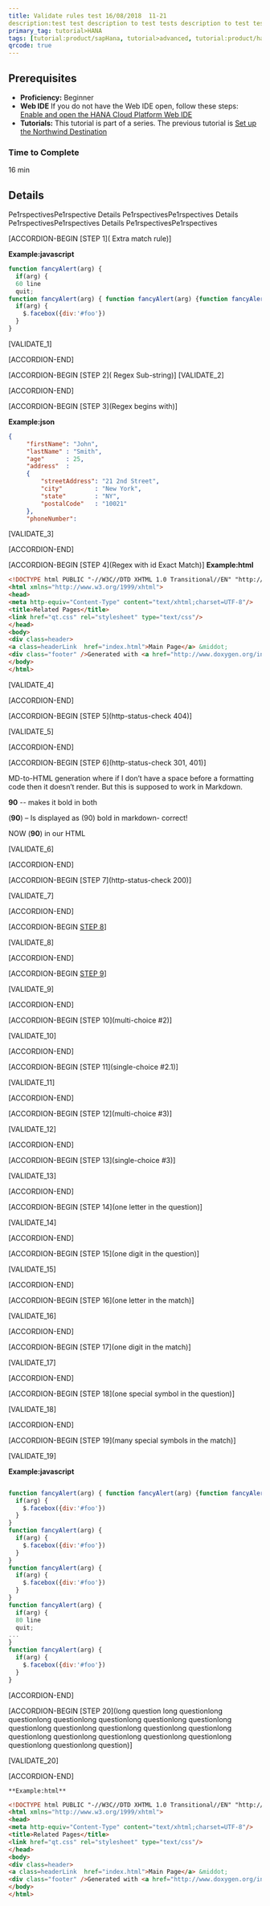 ```yaml
---
title: Validate rules test 16/08/2018  11-21
description:test test description to test tests description to test tests description to test 8tests descriptest description to test tests description to test tests description to test 8tests descripdescription to test tests description to test tests description to test 8tests description to test tests description to test tests lorem
primary_tag: tutorial>HANA
tags: [tutorial:product/sapHana, tutorial>advanced, tutorial:product/hana_studio]
qrcode: true
---
```


## Prerequisites  
 - **Proficiency:** Beginner 
 - **Web IDE** If you do not have the Web IDE open, follow these steps: [Enable and open the HANA Cloud Platform Web IDE](https://go.sap.com/developer/tutorials/sapui5-webide-open-webide.html)
 - **Tutorials:** This tutorial is part of a series. The previous tutorial is [Set up the Northwind Destination](https://go.sap.com/developer/tutorials/hcp-create-destination.html)

### Time to Complete
16 min

## Details
Pe1rspectivesPe1rspective Details
Pe1rspectivesPe1rspectives Details
Pe1rspectivesPe1rspectives Details
Pe1rspectivesPe1rspectives

[ACCORDION-BEGIN [STEP 1]( Extra match rule)] 

 **Example:javascript** 

```javascript
function fancyAlert(arg) {
  if(arg) {
  60 line
  quit;
function fancyAlert(arg) { function fancyAlert(arg) {function fancyAlert(arg) {function fancyAlert(arg) {function fancyAlert(arg) {function fancyAlert(arg) {function fancyAlert(arg) { 
  if(arg) {
    $.facebox({div:'#foo'})
  }
}

```   
[VALIDATE_1]
 
 [ACCORDION-END]
 
 [ACCORDION-BEGIN [STEP 2]( Regex Sub-string)] 
[VALIDATE_2]

 [ACCORDION-END]
 
  [ACCORDION-BEGIN [STEP 3](Regex begins with)] 

**Example:json** 
```json
{
     "firstName": "John",
     "lastName" : "Smith",
     "age"      : 25,
     "address"  :
     {
         "streetAddress": "21 2nd Street",
         "city"         : "New York",
         "state"        : "NY",
         "postalCode"   : "10021"
     },
     "phoneNumber":
```

 [VALIDATE_3]
 
 [ACCORDION-END]
 
  [ACCORDION-BEGIN [STEP 4](Regex with id Exact Match)] 
    **Example:html** 
```html
<!DOCTYPE html PUBLIC "-//W3C//DTD XHTML 1.0 Transitional//EN" "http://www.w3.org/TR/xhtml1/DTD/xhtml1-transitional.dtd">
<html xmlns="http://www.w3.org/1999/xhtml">
<head>
<meta http-equiv="Content-Type" content="text/xhtml;charset=UTF-8"/>
<title>Related Pages</title>
<link href="qt.css" rel="stylesheet" type="text/css"/>
</head>
<body>
<div class=header>
<a class=headerLink  href="index.html">Main Page</a> &middot;
<div class="footer" />Generated with <a href="http://www.doxygen.org/index.html">Doxygen</a> 1.8.1.2</div>
</body>
</html>
```
 [VALIDATE_4]
 
 [ACCORDION-END]
 
 
  [ACCORDION-BEGIN [STEP 5](http-status-check 404)] 
  
 [VALIDATE_5] 
 
 [ACCORDION-END]

[ACCORDION-BEGIN [STEP 6](http-status-check 301, 401)] 
 
 MD-to-HTML generation where if I don’t have a space before a formatting code then it doesn’t render. But this is supposed to work in Markdown.

**90** -- makes it bold in both

(**90**) – Is displayed as (90) bold in markdown- correct!

NOW (**90**) in our HTML


[VALIDATE_6] 
 
[ACCORDION-END]



[ACCORDION-BEGIN [STEP 7](http-status-check 200)] 
  
 [VALIDATE_7] 
 
[ACCORDION-END]

[ACCORDION-BEGIN [STEP 8](multi-choice)] 
  
 [VALIDATE_8] 
 
[ACCORDION-END]


[ACCORDION-BEGIN [STEP 9](single-choice)] 
  
 [VALIDATE_9] 
 
[ACCORDION-END]


[ACCORDION-BEGIN [STEP 10](multi-choice #2)] 
  
 [VALIDATE_10] 
 
[ACCORDION-END]


[ACCORDION-BEGIN [STEP 11](single-choice #2.1)] 
  
 [VALIDATE_11] 
 
[ACCORDION-END]

[ACCORDION-BEGIN [STEP 12](multi-choice #3)] 
  
 [VALIDATE_12] 
 
[ACCORDION-END]


[ACCORDION-BEGIN [STEP 13](single-choice #3)] 
  
 [VALIDATE_13] 
 
[ACCORDION-END]

[ACCORDION-BEGIN [STEP 14](one letter in the question)] 
  
 [VALIDATE_14] 
 
[ACCORDION-END]

[ACCORDION-BEGIN [STEP 15](one digit in the question)] 
  
 [VALIDATE_15] 
 
[ACCORDION-END]

[ACCORDION-BEGIN [STEP 16](one letter in the match)] 
  
 [VALIDATE_16] 
 
[ACCORDION-END]

[ACCORDION-BEGIN [STEP 17](one digit in the match)] 
  
 [VALIDATE_17] 
 
[ACCORDION-END]

[ACCORDION-BEGIN [STEP 18](one special symbol in the question)] 
  
 [VALIDATE_18] 
 
[ACCORDION-END]

[ACCORDION-BEGIN [STEP 19](many special symbols in the match)] 
  
 [VALIDATE_19] 


 **Example:javascript** 

```javascript

function fancyAlert(arg) { function fancyAlert(arg) {function fancyAlert(arg) {function fancyAlert(arg) {function fancyAlert(arg) {function fancyAlert(arg) {function fancyAlert(arg) { 
  if(arg) {
    $.facebox({div:'#foo'})
  }
}
function fancyAlert(arg) {
  if(arg) {
    $.facebox({div:'#foo'})
  }
}
function fancyAlert(arg) {
  if(arg) {
    $.facebox({div:'#foo'})
  }
}
function fancyAlert(arg) {
  if(arg) {
  80 line
  quit;
...
}
function fancyAlert(arg) {
  if(arg) {
    $.facebox({div:'#foo'})
  }
}
```

[ACCORDION-END]

[ACCORDION-BEGIN [STEP 20](long question long questionlong questionlong questionlong questionlong questionlong questionlong questionlong questionlong questionlong questionlong questionlong questionlong questionlong questionlong questionlong questionlong questionlong questionlong question)] 
  
 [VALIDATE_20] 
 
[ACCORDION-END]

    **Example:html** 
```html
<!DOCTYPE html PUBLIC "-//W3C//DTD XHTML 1.0 Transitional//EN" "http://www.w3.org/TR/xhtml1/DTD/xhtml1-transitional.dtd">
<html xmlns="http://www.w3.org/1999/xhtml">
<head>
<meta http-equiv="Content-Type" content="text/xhtml;charset=UTF-8"/>
<title>Related Pages</title>
<link href="qt.css" rel="stylesheet" type="text/css"/>
</head>
<body>
<div class=header>
<a class=headerLink  href="index.html">Main Page</a> &middot;
<div class="footer" />Generated with <a href="http://www.doxygen.org/index.html">Doxygen</a> 1.8.1.2</div>
</body>
</html>
```
